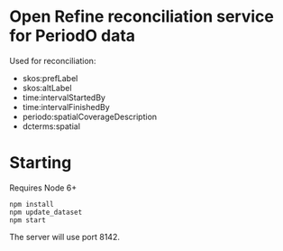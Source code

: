 # Open Refine reconciliation service for PeriodO data

Used for reconciliation:

* skos:prefLabel
* skos:altLabel
* time:intervalStartedBy
* time:intervalFinishedBy
* periodo:spatialCoverageDescription
* dcterms:spatial


# Starting
Requires Node 6+

```
npm install
npm update_dataset
npm start
```

The server will use port 8142.
